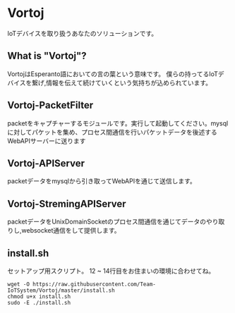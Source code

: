 # Vortoj
IoTデバイスを取り扱うあなたのソリューションです。

## What is "Vortoj"?
VortojはEsperanto語においての言の葉という意味です。
僕らの持ってるIoTデバイスを繋げ,情報を伝えて続けていくという気持ちが込められています。

## Vortoj-PacketFilter
packetをキャプチャーするモジュールです。実行して起動してください。mysqlに対してパケットを集め、プロセス間通信を行いパケットデータを後述するWebAPIサーバーに送ります

## Vortoj-APIServer
packetデータをmysqlから引き取ってWebAPIを通じて送信します。

## Vortoj-StremingAPIServer
packetデータをUnixDomainSocketのプロセス間通信を通じてデータのやり取りし,websocket通信をして提供します。

## install.sh
セットアップ用スクリプト。
12 ~ 14行目をお住まいの環境に合わせてね。

```shell
wget -O https://raw.githubusercontent.com/Team-IoTSystem/Vortoj/master/install.sh
chmod u+x install.sh
sudo -E ./install.sh
```
